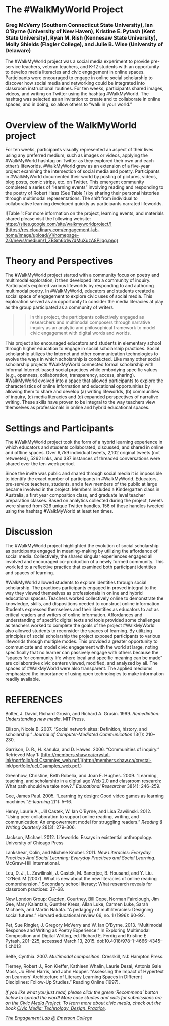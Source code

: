 # The #WalkMyWorld Project

### Greg McVerry (Southern Connecticut State University), Ian O’Byrne (University of New Haven), Kristine E. Pytash (Kent State University), Ryan M. Rish (Kennesaw State University), Molly Shields (Flagler College), and Julie B. Wise (University of Delaware)

The #WalkMyWorld project was a social media experiment to provide pre-service teachers, veteran teachers, and K-12 students with an opportunity to develop media literacies and civic engagement in online spaces. Participants were encouraged to engage in online social scholarship to discover how social media and networking could be integrated into classroom instructional routines. For ten weeks, participants shared images, videos, and writing on Twitter using the hashtag #WalkMyWorld. The hashtag was selected as an invitation to create and to collaborate in online spaces, and in doing, so allow others to “walk in your world.”

# Overview of the WalkMyWorld project

For ten weeks, participants visually represented an aspect of their lives using any preferred medium, such as images or videos, applying the #WalkMyWorld hashtag on Twitter as they explored their own and each other’s lifeworlds. #WalkMyWorld grew as an extension of a five-year project examining the intersection of social media and poetry. Participants in #WalkMyWorld documented their world by posting of pictures, videos, blog posts, comic strips, etc. on Twitter. This emergent community completed a series of “learning events” involving reading and responding to the poetry of Robert Hass (See Table 1) by sharing their personal histories through multimodal representations. The shift from individual to collaborative learning developed quickly as participants narrated lifeworlds.

![Table 1: For more information on the project, learning events, and materials shared please visit the following website: https://sites.google.com/site/walkmyworldproject/](https://res.cloudinary.com/engagement-lab-home/image/upload/v1/homepage-2.0/news/medium/1_ZBSm6b1w7dMuXuzA8Pilgg.png)

# Theory and Perspectives

The #WalkMyWorld project started with a community focus on poetry and multimodal exploration; it then developed into a community of inquiry. Participants explored various lifeworlds by responding to and authoring multimodal poetry. In #WalkMyWorld, educators and students created a social space of engagement to explore civic uses of social media. This exploration served as an opportunity to consider the media literacies at play as the group participated as a community of writers.

> > In this project, the participants collectively engaged as researchers and multimodal composers through narrative inquiry as an analytic and philosophical framework to model civic engagement with digital words and worlds.

This project also encouraged educators and students in elementary school through higher education to engage in social scholarship practices. Social scholarship utilizes the Internet and other communication technologies to evolve the ways in which scholarship is conducted. Like many other social scholarship projects #WalkMyWorld connected formal scholarship with informal Internet-based social practices while embodying specific values (e.g., openness, collaboration, transparency, access, sharing). #WalkMyWorld evolved into a space that allowed participants to explore the characteristics of online information and educational opportunities by allowing them to share and develop (a) writing lifeworlds, (b) communities of inquiry, (c) media literacies and (d) expanded perspectives of narrative writing. These skills have proven to be integral to the way teachers view themselves as professionals in online and hybrid educational spaces.

# Settings and Participants

The #WalkMyWorld project took the form of a hybrid learning experience in which educators and students collaborated, discussed, and shared in online and offline spaces. Over 6,759 individual tweets, 2,102 original tweets (not retweeted), 5262 links, and 387 instances of threaded conversations were shared over the ten-week period.

Since the invite was public and shared through social media it is impossible to identify the exact number of participants in #WalkMyWorld. Educators, pre-service teachers, students, and a few members of the public at large became involved in the project. Members included a Kindergarten class in Australia, a first year composition class, and graduate level teacher preparation classes. Based on analytics collected during the project, tweets were shared from 326 unique Twitter handles. 156 of these handles tweeted using the hashtag #WalkMyWorld at least ten times.

# Discussion

The #WalkMyWorld project highlighted the evolution of social scholarship as participants engaged in meaning-making by utilizing the affordance of social media. Collectively, the shared singular experiences engaged all involved and encouraged co-production of a newly formed community. This work led to a reflective practice that examined both participant identities and spaces of learning.

#WalkMyWorld allowed students to explore identities through social scholarship. The practices participants engaged in proved integral to the way they viewed themselves as professionals in online and hybrid educational spaces. Teachers worked collectively online to demonstrate the knowledge, skills, and dispositions needed to construct online information. Students expressed themselves and their identities as educators to act as critical readers and writers of online information. Affordances and understanding of specific digital texts and tools provided some challenges as teachers worked to complete the goals of the project #WalkMyWorld also allowed students to reconsider the spaces of learning. By utilizing principles of social scholarship the project exposed participants to various lifeworlds through multiple modes. This provided a greater opportunity to communicate and model civic engagement with the world at large, noting specifically that no learner can passively engage with others because the “spaces for community life where local and specific meaning can be made” are collaborative civic centers viewed, modified, and analyzed by all. The spaces of #WalkMyWorld were also transparent. The applied mediums emphasized the importance of using open technologies to make information readily available.

# REFERENCES

Bolter, J. David, Richard Grusin, and Richard A. Grusin. 1999. _Remediation: Understanding new media_. MIT Press.

Ellison, Nicole B. 2007. “Social network sites: Definition, history, and scholarship.” _Journal of Computer‐Mediated Communication_ 13(1): 210–230.

Garrison, D. R., H. Kanuka, and D. Hawes. 2006. “Communities of inquiry.” Retrieved May 1: [http://members.shaw.ca/crystal-ink/portfolio/ucLCsamples_web.pdf.](http://members.shaw.ca/crystal-ink/portfolio/ucLCsamples_web.pdf.)

Greenhow, Christine, Beth Robelia, and Joan E. Hughes. 2009. “Learning, teaching, and scholarship in a digital age Web 2.0 and classroom research: What path should we take now?.” *Educational Researche*r 38(4): 246–259.

Gee, James Paul. 2005. “Learning by design: Good video games as learning machines.”_E-learning_ 2(1): 5–16.

Henry, Laurie A., Jill Castek, W. Ian O’Byrne, and Lisa Zawilinski. 2012. “Using peer collaboration to support online reading, writing, and communication: An empowerment model for struggling readers.” _Reading & Writing Quarterly_ 28(3): 279–306.

Jackson, Michael. 2012. Lifeworlds: Essays in existential anthropology. University of Chicago Press

Lankshear, Colin, and Michele Knobel. 2011. _New Literacies: Everyday Practices And Social Learning: Everyday Practices and Social Learning_. McGraw-Hill International.

Leu, D. J., L. Zawilinski, J. Castek, M. Banerjee, B. Housand, and Y. Liu. “O’Neil. M (2007). What is new about the new literacies of online reading comprehension.” Secondary school literacy: What research reveals for classroom practices: 37–68.

New London Group: Cazden, Courtney, Bill Cope, Norman Fairclough, Jim Gee, Mary Kalantzis, Gunther Kress, Allan Luke, Carmen Luke, Sarah Michaels, and Martin Nakata. “A pedagogy of multiliteracies: Designing social futures.” Harvard educational review 66, no. 1 (1996): 60–92.

Pet, Sue Ringler, J. Gregory McVerry and W. Ian O’Byrne. 2013. “Multimodal Response and Writing as Poetry Experience.” In Exploring Multimodal Composition and Digital Writing, ed. Richard E. Ferdig and Kristine E. Pytash, 201–225, accessed March 13, 2015. doi:10.4018/978–1–4666–4345–1.ch013

Selfe, Cynthia. 2007. _Multimodal composition_. Cresskill, NJ: Hampton Press.

Tierney, Robert J., Ron Kieffer, Kathleen Whalin, Laurie Desai, Antonia Gale Moss, Jo Ellen Harris, and John Hopper. “Assessing the Impact of Hypertext on Learners’ Architecture of Literacy Learning Spaces in Different Disciplines: Follow-Up Studies.” Reading Online (1997).

_If you like what you just read, please click the green ‘Recommend’ button below to spread the word! More case studies and calls for submissions are on the [Civic Media Project](http://www.civicmediaproject.com). To learn more about civic media, check out the book [Civic Media: Technology, Design, Practice](https://mitpress.mit.edu/books/civic-media)._

[_The Engagement Lab @ Emerson College_](http://elab.emerson.edu)
